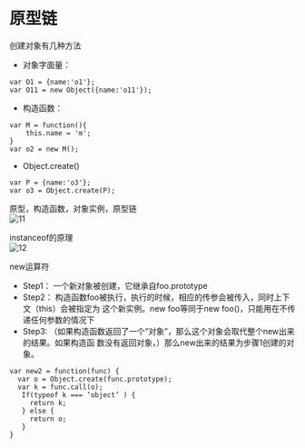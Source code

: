 原型链
=====
创建对象有几种方法
* 对象字面量：
````
var O1 = {name:'o1'};
var O11 = new Object({name:'o11'});
````
* 构造函数：
````
var M = function(){
    this.name = 'm';
}
var o2 = new M();
````
* Object.create()
````
var P = {name:'o3'};
var o3 = Object.create(P);
````

原型，构造函数，对象实例，原型链<br>
![11](https://github.com/XinLi96/VueTest/blob/master/img/yuan.png)

instanceof的原理<br>
![12](https://github.com/XinLi96/VueTest/blob/master/img/instance.png)

new运算符
* Step1： 一个新对象被创建，它继承自foo.prototype
* Step2： 构造函数foo被执行，执行的时候，相应的传参会被传入，同时上下文（this）会被指定为
  这个新实例。new foo等同于new foo()，只能用在不传递任何参数的情况下
* Step3: （如果构造函数返回了一个“对象”，那么这个对象会取代整个new出来的结果。如果构造函
  数没有返回对象，）那么new出来的结果为步骤1创建的对象。

````
var new2 = function(func) {
  var o = Object.create(func.prototype);
  var k = func.call(o);
   If(typeof k === ‘object’ ) {
     return k;
   } else {
     return o;
   }
}
````
